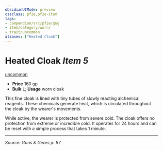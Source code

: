 ```yaml
---
obsidianUIMode: preview
cssclass: pf2e,pf2e-item
tags:
- compendium/src/pf2e/g&g
- item/category/worn/
- trait/uncommon
aliases: ["Heated Cloak"]
---
```

# Heated Cloak *Item 5*  
[uncommon](rules/traits/uncommon.md "Uncommon Rarity Trait")  

- **Price** 160 gp
- **Bulk** L; **Usage** worn cloak

This fine cloak is lined with tiny tubes of slowly reacting alchemical reagents. These chemicals generate heat, which is circulated throughout the cloak by the wearer's movements.

While active, the wearer is protected from severe cold. The cloak offers no protection from extreme or incredible cold. It operates for 24 hours and can be reset with a simple process that takes 1 minute.


---
*Source: Guns & Gears p. 87*
